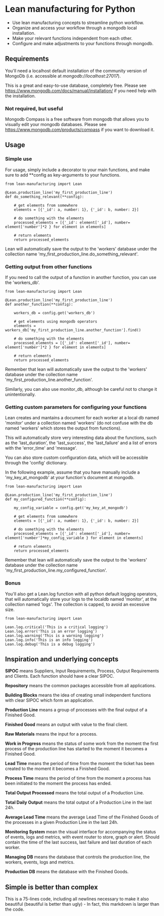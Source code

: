# Lean manufacturing for Python
* Use lean manufacturing concepts to streamline python workflow. 
* Organize and access your workflow through a mongodb local installation.
* Make your relevant functions independent from each other.
* Configure and make adjustments to your functions through mongodb.

## Requirements

You'll need a localhost default installation of the community version of MongoDb (i.e. accessible at *mongodb://localhost:27017*).

This is a great and easy-to-use database, completely free. Please see https://www.mongodb.com/docs/manual/installation/ if you need help with the installation.

### Not required, but useful

Mongodb Compass is a free software from mongodb that allows you to visually edit your mongodb databases. Please see https://www.mongodb.com/products/compass if you want to download it.

## Usage

### Simple use

For usage, simply include a decorator to your main functions, and make sure to add **config as key-arguments to your functions.

```
from lean-manufacturing import Lean

@Lean.production_line('my_first_production_line')
def do_something_relevant(**config):

    # get elements from somewhere
    elements = [{'_id': a, number: 1}, {'_id': b, number: 2}]

    # do something with the elements
    processed_elements = [{'_id': element['_id'], number= element['number']*2 } for element in elements]

    # return elements
    return processed_elements

```
Lean will automatically save the output to the 'workers' database under the collection name 'my_first_production_line.do_something_relevant'.

### Getting output from other functions

If you need to call the output of a function in another function, you can use the 'workers_db'.

```
from lean-manufacturing import Lean

@Lean.production_line('my_first_production_line')
def another_function(**config):

    workers_db = config.get('workers_db')

    # get elements using mongodb operators
    elements = workers_db['my_first_production_line.another_function'].find()

    # do something with the elements
    processed_elements = [{'_id': element['_id'], number= element['number']*2 } for element in elements]

    # return elements
    return processed_elements

```

Remember that lean will automatically save the output to the 'workers' database under the collection name 'my_first_production_line.another_function'.

Similarly, you can also use monitor_db, although be careful not to change it unintentionally.

### Getting custom parameters for configuring your functions

Lean creates and mantains a document for each worker at a local db named 'monitor' under a collection named 'workers' (do not confuse with the db named 'workers' which stores the output from functions).

This will automatically store very interesting data about the functions, such as the 'last_duration', the 'last_success', the 'last_failure' and a list of errors with the 'error_time' and 'message'.

You can also store custom configuration data, which will be accessible through the 'config' dictionary.

In the following example, assume that you have manually include a 'my_key_at_mongodb' at your function's document at mongodb.

```
from lean-manufacturing import Lean

@Lean.production_line('my_first_production_line')
def my_configured_function(**config):

    my_config_variable = config.get('my_key_at_mongodb')

    # get elements from somewhere
    elements = [{'_id': a, number: 1}, {'_id': b, number: 2}]

    # do something with the elements
    processed_elements = [{'_id': element['_id'], number= element['number']*my_config_variable } for element in elements]

    # return elements
    return processed_elements

```
Remember that lean will automatically save the output to the 'workers' database under the collection name 'my_first_production_line.my_configured_function'.

### Bonus

You'll also get a Lean.log function with all python default logging operators, that will automatically store your logs to the localdb named 'monitor', at the collection named 'logs'. The collection is capped, to avoid an excessive size.

```
from lean-manufacturing import Lean

Lean.log.critical('This is a critical logging')
Lean.log.error('This is an error logging')
Lean.log.warning('This is a warning logging')
Lean.log.info('This is an info logging')
Lean.log.debug('This is a debug logging')

```

## Inspiration and underlying concepts

**SIPOC** means Suppliers, Input Requirements, Process, Output Requirements and Clients. Each function should have a clear SIPOC. 

**Repository** means the common packages accessible from all applications.

**Building Blocks** means the idea of creating small independent functions with clear SIPOC which form an application.

**Production Line** means a group of processes with the final output of a Finished Good.

**Finished Good** means an output with value to the final client.

**Raw Materials** means the input for a process.

**Work in Progress** means the status of some work from the moment the first process of the production line has started to the moment it becomes a Finished Good.

**Lead Time** means the period of time from the moment the ticket has been created to the moment it becomes a Finished Good.

**Process Time** means the period of time from the moment a process has been initiated to the moment the process has ended.

**Total Output Processed** means the total output of a Production Line.

**Total Daily Output** means the total output of a Production Line in the last 24h.

**Average Lead Time** means the average Lead Time of the Finished Goods of the processes in a given Production Line in the last 24h.

**Monitoring System** mean the visual interface for accompanying the status of events, logs and metrics, with event router to store, graph or alert. Should contain the time of the last success, last failure and last duration of each worker.

**Managing DB** means the database that controls the production line, the workers, events, logs and metrics.

**Production DB** means the database with the Finished Goods.

## Simple is better than complex

This is a 75-lines code, including all newlines necessary to make it also beautiful (beautiful is better than ugly) - In fact, this markdown is larger than the code.